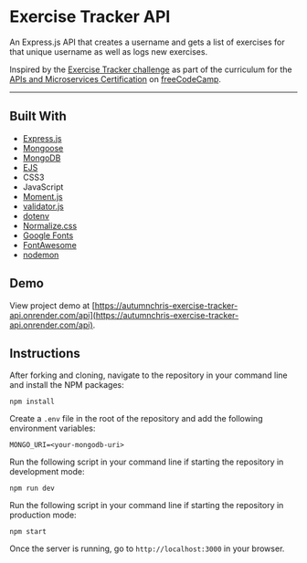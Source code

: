 # Exercise Tracker API

An Express.js API that creates a username and gets a list of exercises for that unique username as well as logs new exercises.

Inspired by the [Exercise Tracker challenge](https://www.freecodecamp.org/learn/apis-and-microservices/apis-and-microservices-projects/exercise-tracker) as part of the curriculum for the [APIs and Microservices Certification](https://www.freecodecamp.org/learn/apis-and-microservices) on [freeCodeCamp](https://www.freecodecamp.org).

---

## Built With
* [Express.js](https://expressjs.com)
* [Mongoose](https://mongoosejs.com)
* [MongoDB](https://www.mongodb.com)
* [EJS](https://ejs.co)
* CSS3
* JavaScript
* [Moment.js](https://momentjs.com)
* [validator.js](https://github.com/validatorjs/validator.js)
* [dotenv](https://github.com/motdotla/dotenv)
* [Normalize.css](https://necolas.github.io/normalize.css)
* [Google Fonts](https://fonts.google.com)
* [FontAwesome](https://fontawesome.com)
* [nodemon](https://nodemon.io)

## Demo

View project demo at [https://autumnchris-exercise-tracker-api.onrender.com/api](https://autumnchris-exercise-tracker-api.onrender.com/api).

## Instructions

After forking and cloning, navigate to the repository in your command line and install the NPM packages:
```
npm install
```

Create a `.env` file in the root of the repository and add the following environment variables:
```
MONGO_URI=<your-mongodb-uri>
```

Run the following script in your command line if starting the repository in development mode:
```
npm run dev
```

Run the following script in your command line if starting the repository in production mode:
```
npm start
```

Once the server is running, go to `http://localhost:3000` in your browser.
